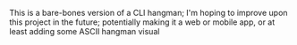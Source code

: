 This is a bare-bones version of a CLI hangman; I'm hoping to improve upon this project in the future; potentially making it a web or mobile app, or at least adding some ASCII hangman visual
